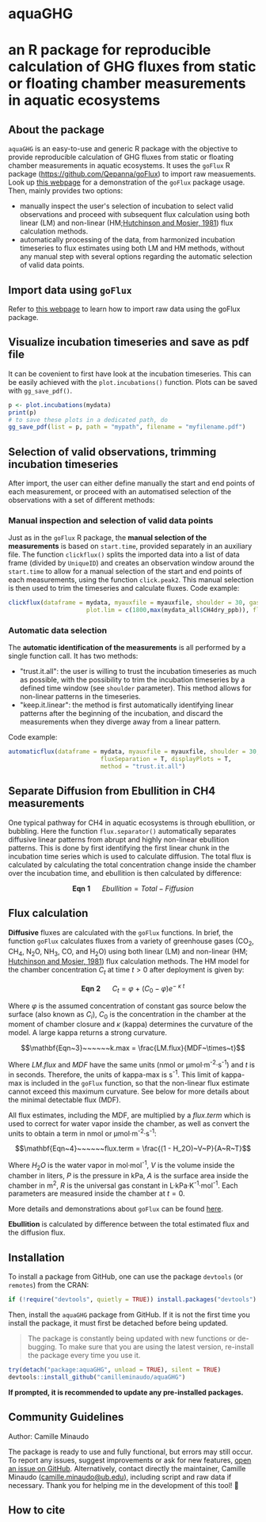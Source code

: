 # aquaGHG
# an R package for reproducible calculation of GHG fluxes from static or floating chamber measurements in aquatic ecosystems


## About the package

`aquaGHG` is an easy-to-use and generic R package with the objective to provide reproducible 
calculation of GHG fluxes from static or floating chamber measurements in aquatic ecosystems. 
It uses the `goFlux` R package (https://github.com/Qepanna/goFlux) to import raw measuements.
Look up [this webpage](https://qepanna.quarto.pub/goflux/) for a
demonstration of the `goFlux` package usage.
Then, mainly provides two options:
- manually inspect the user's selection of incubation to select valid observations and proceed 
with subsequent flux calculation using both linear (LM) and non-linear (HM;[Hutchinson and Mosier, 1981](https://doi.org/10.2136/sssaj1981.03615995004500020017x)) flux
calculation methods.
- automatically processing of the data, from harmonized incubation timeseries to flux estimates 
using both LM and HM methods, without any manual step with several options regarding the automatic selection of valid data points.

## Import data using `goFlux`

Refer to [this webpage](https://qepanna.quarto.pub/goflux/import.html) to learn how to import 
raw data using the goFlux package.

## Visualize incubation timeseries and save as pdf file

It can be covenient to first have look at the incubation timeseries. This can be easily achieved 
with the `plot.incubations()` function.
Plots can be saved with `gg_save_pdf()`.
``` r
p <- plot.incubations(mydata)
print(p)
# to save these plots in a dedicated path, do
gg_save_pdf(list = p, path = "mypath", filename = "myfilename.pdf")
```

## Selection of valid observations, trimming incubation timeseries

After import, the user can either define manually the start and end points of each measurement, or proceed with an automatised
selection of the observations with a set of different methods:

### Manual inspection and selection of valid data points
Just as in the `goFlux` R package, the **manual selection of the measurements** is based on `start.time`, provided separately 
in an auxiliary file.
The function `clickflux()` splits the imported data into a list of data frame (divided by `UniqueID`) and creates an observation 
window around the `start.time` to allow for a manual selection of the start and end points of each measurements, using the 
function `click.peak2`.
This manual selection is then used to trim the timeseries and calculate fluxes.
Code example:
``` r
clickflux(dataframe = mydata, myauxfile = myauxfile, shoulder = 30, gastype = "CH4dry_ppb",
                      plot.lim = c(1800,max(mydata_all$CH4dry_ppb)), fluxSeparation = F, displayPlots = T)
```

### Automatic data selection
The **automatic identification of the measurements** is all performed by a single function call. It has two methods:
- "trust.it.all": the user is willing to trust the incubation timeseries as much as possible, with the possibility to trim 
the incubation timeseries by a defined time window (see `shoulder` parameter). This method allows for non-linear patterns in the timeseries.
- "keep.it.linear": the method is first automatically identifying linear patterns after the beginning of the incubation, and discard the measurements
when they diverge away from a linear pattern.

Code example:
``` r
automaticflux(dataframe = mydata, myauxfile = myauxfile, shoulder = 30, gastype = "CH4dry_ppb",
                          fluxSeparation = T, displayPlots = T,
                          method = "trust.it.all")
```

## Separate Diffusion from Ebullition in CH4 measurements

One typical pathway for CH4 in aquatic ecosystems is through ebullition, or bubbling. Here the function `flux.separator()` automatically
separates diffusive linear patterns from abrupt and highly non-linear ebullition patterns. This is done by first identifying the first
linear chunk in the incubation time series which is used to calculate diffusion. The total flux is calculated by calculating the total
concentration change inside the chamber over the incubation time, and ebullition is then calculated by difference:

$$\mathbf{Eqn~1}~~~~~~Ebullition = Total - Fiffusion$$

## Flux calculation

**Diffusive** fluxes are calculated with the `goFlux` functions. In brief, 
the function `goFlux` calculates fluxes from a variety of greenhouse
gases (CO<sub>2</sub>, CH<sub>4</sub>, N<sub>2</sub>O, NH<sub>3</sub>,
CO, and H<sub>2</sub>O) using both linear (LM) and non-linear (HM;
[Hutchinson and Mosier,
1981](https://doi.org/10.2136/sssaj1981.03615995004500020017x)) flux
calculation methods. 
The HM model for the chamber concentration $C_t$ at
time $t > 0$ after deployment is given by:

$$\mathbf{Eqn~2}~~~~~~C_t = \varphi~+~(C_0 - \varphi)e^{-~\kappa~t}$$

Where $\varphi$ is the assumed concentration of constant gas source
below the surface (also known as $C_i$), $C_0$ is the concentration in
the chamber at the moment of chamber closure and $\kappa$ (kappa)
determines the curvature of the model. A large kappa returns a strong
curvature.

$$\mathbf{Eqn~3}~~~~~~k.max = \frac{LM.flux}{MDF~\times~t}$$

Where $LM.flux$ and $MDF$ have the same units (nmol or
µmol·m<sup>-2</sup>·s<sup>-1</sup>) and $t$ is in seconds. Therefore,
the units of kappa-max is s<sup>-1</sup>. This limit of kappa-max is
included in the `goFlux` function, so that the non-linear flux estimate
cannot exceed this maximum curvature. See below for more details about
the minimal detectable flux (MDF).

All flux estimates, including the MDF, are multiplied by a $flux.term$
which is used to correct for water vapor inside the chamber, as well as
convert the units to obtain a term in nmol or
µmol·m<sup>-2</sup>·s<sup>-1</sup>:

$$\mathbf{Eqn~4}~~~~~~flux.term = \frac{(1 - H_2O)~V~P}{A~R~T}$$

Where $H_2O$ is the water vapor in mol·mol<sup>-1</sup>, $V$ is the
volume inside the chamber in liters, $P$ is the pressure in kPa, $A$ is
the surface area inside the chamber in m<sup>2</sup>, $R$ is the
universal gas constant in L·kPa·K<sup>-1</sup>·mol<sup>-1</sup>. Each
parameters are measured inside the chamber at $t = 0$.

More details and demonstrations about `goFlux` can be found [here](https://qepanna.quarto.pub/goflux/goFlux.html).

**Ebullition** is calculated by difference between the total estimated flux and the diffusion flux.



## Installation

To install a package from GitHub, one can use the package `devtools` (or
`remotes`) from the CRAN:

``` r
if (!require("devtools", quietly = TRUE)) install.packages("devtools")
```

Then, install the `aquaGHG` package from GitHub. If it is not the first
time you install the package, it must first be detached before being
updated.

> The package is constantly being updated with new functions or
> de-bugging. To make sure that you are using the latest version,
> re-install the package every time you use it.

``` r
try(detach("package:aquaGHG", unload = TRUE), silent = TRUE)
devtools::install_github("camilleminaudo/aquaGHG")
```

**If prompted, it is recommended to update any pre-installed packages.**


## Community Guidelines

Author: Camille Minaudo

The package is ready to use and fully functional, but errors may still
occur. To report any issues, suggest improvements or ask for new
features, [open an issue on
GitHub](https://github.com/camilleminaudo/aquaGHG/issues). Alternatively,
contact directly the maintainer, Camille Minaudo (<camille.minaudo@ub.edu>),
including script and raw data if necessary. Thank you for helping me in
the development of this tool! 🙏

## How to cite


